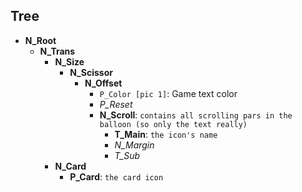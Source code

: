 ## Tree

-   **N_Root**
    -   **N_Trans**
        -   **N_Size**
            -   **N_Scissor**
                -   **N_Offset**
					-	`P_Color [pic 1]`: Game text color
                    -   _P_Reset_
                    -   **N_Scroll**: `contains all scrolling pars in the balloon (so only the text really)`
                        -   **T_Main**: `the icon's name`
                        -   _N_Margin_
                        -   _T_Sub_
        -   **N_Card**
            -   **P_Card**: `the card icon`
